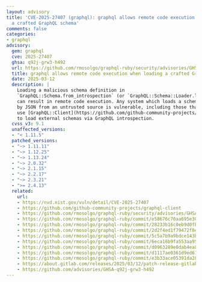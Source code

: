 ```yaml
---
layout: advisory
title: 'CVE-2025-27407 (graphql): graphql allows remote code execution when loading
  a crafted GraphQL schema'
comments: false
categories:
- graphql
advisory:
  gem: graphql
  cve: 2025-27407
  ghsa: q92j-grw3-h492
  url: https://github.com/rmosolgo/graphql-ruby/security/advisories/GHSA-q92j-grw3-h492
  title: graphql allows remote code execution when loading a crafted GraphQL schema
  date: 2025-03-12
  description: |
    Loading a malicious schema definition in
    `GraphQL::Schema.from_introspection` (or `GraphQL::Schema::Loader.load`)
    can result in remote code execution. Any system which loads a schema
    by JSON from an untrusted source is vulnerable, including those that
    use [GraphQL::Client](https://github.com/github-community-projects/graphql-client)
    to load external schemas via GraphQL introspection.
  cvss_v3: 9.1
  unaffected_versions:
  - "< 1.11.5"
  patched_versions:
  - "~> 1.11.11"
  - "~> 1.12.25"
  - "~> 1.13.24"
  - "~> 2.0.32"
  - "~> 2.1.15"
  - "~> 2.2.17"
  - "~> 2.3.21"
  - ">= 2.4.13"
  related:
    url:
    - https://nvd.nist.gov/vuln/detail/CVE-2025-27407
    - https://github.com/github-community-projects/graphql-client
    - https://github.com/rmosolgo/graphql-ruby/security/advisories/GHSA-q92j-grw3-h492
    - https://github.com/rmosolgo/graphql-ruby/commit/e58676c70aa695e3052ba1fbc787efee4ba7d67e
    - https://github.com/rmosolgo/graphql-ruby/commit/28233b16c0eb9d0fb7808f4980e061dc7507c4cd
    - https://github.com/rmosolgo/graphql-ruby/commit/2d2f4ed1f79472f8eed29c864b039649e1de238f
    - https://github.com/rmosolgo/graphql-ruby/commit/5c5a7b9a9bdce143be048074aea50edb7bb747be
    - https://github.com/rmosolgo/graphql-ruby/commit/6eca16b9fa553aa957099a30dbde64ddcdac52ca
    - https://github.com/rmosolgo/graphql-ruby/commit/d0963289e0dab4ea893bbecf12bb7d89294957bb
    - https://github.com/rmosolgo/graphql-ruby/commit/d1117ae0361d9ed67e0795b07f5c3e98e62f3c7c
    - https://github.com/rmosolgo/graphql-ruby/commit/e3b33ace05391da2871c75ab4d3b66e29133b367
    - https://about.gitlab.com/releases/2025/03/12/patch-release-gitlab-17-9-2-released
    - https://github.com/advisories/GHSA-q92j-grw3-h492
---
```


